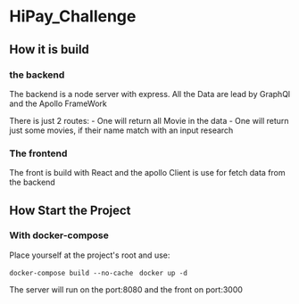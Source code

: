 # HiPay_Challenge

## How it is build

### the backend
  The backend is a node server with express.
  All the Data are lead by GraphQl and the Apollo FrameWork

  There is just 2 routes:
    - One will return all Movie in the data
    - One will return just some movies, if their name match with an input research

### The frontend

  The front is build with React and the apollo Client is use for fetch data from the backend
## How Start the Project

### With docker-compose
Place yourself at the project's root and use:

  `docker-compose build --no-cache `
  `docker up -d`  

The server will run on the port:8080 and the front on port:3000 